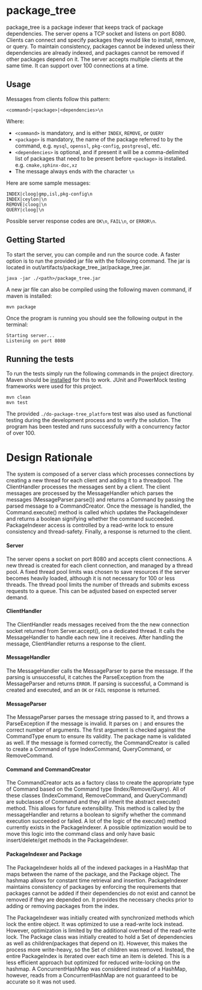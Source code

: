# package_tree

package_tree is a package indexer that keeps track of package dependencies.
The server opens a TCP socket and listens on port 8080. Clients can connect and specify
packages they would like to install, remove, or query. To maintain consistency,
packages cannot be indexed unless their dependencies are already indexed, and
packages cannot be removed if other packages depend on it. The server accepts
multiple clients at the same time. It can support over 100 connections at a time.

## Usage

Messages from clients follow this pattern:

```
<command>|<package>|<dependencies>\n
```

Where:
* `<command>` is mandatory, and is either `INDEX`, `REMOVE`, or `QUERY`
* `<package>` is mandatory, the name of the package referred to by the command, e.g. `mysql`, `openssl`, `pkg-config`, `postgresql`, etc.
* `<dependencies>` is optional, and if present it will be a comma-delimited list of packages that need to be present before `<package>` is installed. e.g. `cmake,sphinx-doc,xz`
* The message always ends with the character `\n`

Here are some sample messages:
```
INDEX|cloog|gmp,isl,pkg-config\n
INDEX|ceylon|\n
REMOVE|cloog|\n
QUERY|cloog|\n
```

Possible server response codes are `OK\n`, `FAIL\n`, or `ERROR\n`.

## Getting Started

To start the server, you can compile and run the source code. A faster
option is to run the provided jar file with the following command. The jar is located
in out/artifacts/package_tree_jar/package_tree.jar.

````
java -jar ./<path>/package_tree.jar
````

A new jar file can also be compiled using the following maven command, if maven
is installed:

````
mvn package
````

Once the program is running you should see the following output in the terminal:

````
Starting server...
Listening on port 8080
````

## Running the tests

To run the tests simply run the following commands in the project directory. Maven
should be [installed](https://maven.apache.org/download.cgi) for this to work. JUnit 
and PowerMock testing frameworks were used for this project.

````
mvn clean
mvn test
````

The provided `./do-package-tree_platform` test was also used as functional testing
during the development process and to verify the solution. The program has been
tested and runs successfully with a concurrency factor of over 100.


# Design Rationale

The system is composed of a server class which processes connections by creating a new thread for each client and adding it to a threadpool. 
The ClientHandler processes the messages sent by a client. The client messages are processed by the MessageHandler which parses the
messages (MessageParser.parse()) and returns a Command by passing the parsed message to a CommandCreator. Once the message is handled,
the Command.execute() method is called which updates the PackageIndexer and returns a boolean signifying whether the command succeeded.
PackageIndexer access is controlled by a read-write lock to ensure consistency and thread-safety. Finally, a response is returned to the client.

#### Server
The server opens a socket on port 8080 and accepts client connections. A new thread is created
for each client connection, and managed by a thread pool. A fixed thread pool limits was chosen
to save resources if the server becomes heavily loaded, although it is not necessary for 100 or less threads.
The thread pool limits the number of threads and submits excess requests to a queue. 
This can be adjusted based on expected server demand.

#### ClientHandler
The ClientHandler reads messages received from the the new connection socket returned from Server.accept(), on a dedicated thread. 
It calls the MessageHandler to handle each new line it receives. After handling the message, ClientHandler returns a response to the client.

#### MessageHandler
The MessageHandler calls the MessageParser to parse the message. If the parsing is unsuccessful, 
it catches the ParseException from the MessageParser and returns `ERROR`. If parsing is successful, 
a Command is created and executed, and an `OK` or `FAIL` response is returned.

#### MessageParser
The MessageParser parses the message string passed to it, and throws a ParseException if 
the message is invalid. It parses on `|` and ensures the correct number of arguments. The first argument is 
checked against the CommandType enum to ensure its validity. The package name is validated
as well. If the message is formed correctly, the CommandCreator is called to create a Command 
of type IndexCommand, QueryCommand, or RemoveCommand.

#### Command and CommandCreator
The CommandCreator acts as a factory class to create the appropriate type of Command based
on the Command type (Index/Remove/Query). All of these classes (IndexCommand, RemoveCommand, 
and QueryCommand) are subclasses of Command and they all inherit the abstract execute() method.
This allows for future extensibility.
This method is called by the messageHandler and returns a boolean to signify whether the
command execution succeeded or failed. A lot of the logic of the execute() method currently
exists in the PackageIndexer. A possible optimization would be to move this logic into the
command class and only have basic insert/delete/get methods in the PackageIndexer.


#### PackageIndexer and Package
The PackageIndexer holds all of the indexed packages in a HashMap that maps between the name
of the package, and the Package object. The hashmap allows for constant time retrieval and insertion.
PackageIndexer maintains consistency of packages by enforcing the requirements that packages cannot be added if their dependencies do not exist
and cannot be removed if they are depended on. It provides the necessary checks prior
to adding or removing packages from the index.

The PackageIndexer was initially created with synchronized methods which lock the entire object. 
It was optimized to use a read-write lock instead. However, optimization is limited by the
additional overhead of the read-write lock. The Package class was initially created to hold
a Set of dependencies as well as children(packages that depend on it). However, this makes the
process more write-heavy, so the Set of children was removed. Instead, the entire PackageIndex is iterated over
each time an item is deleted. This is a less efficient approach but optimized for reduced write-locking
on the hashmap. A ConcurrentHashMap was considered instead of a HashMap, however, reads from
a ConcurrentHashMap are not guaranteed to be accurate so it was not used.